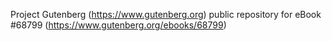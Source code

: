 Project Gutenberg (https://www.gutenberg.org) public repository for
eBook #68799 (https://www.gutenberg.org/ebooks/68799)
